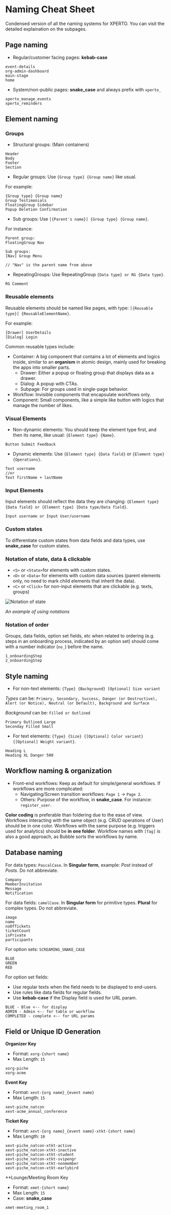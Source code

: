 # Naming Cheat Sheet

Condensed version of all the naming systems for XPERTO. You can visit the detailed explaination on the subpages.

## Page naming
- Regular/customer facing pages: **kebab-case**

```text
event-details
org-admin-dashboard
main-stage
home
```

- System/non-public pages: **snake_case** and always prefix with `xperto_`

```text
xperto_manage_events
xperto_reminders
```

## Element naming

### Groups

- Structural groups: (Main containers)

```text
Header
Body
Footer
Section
```

- Regular groups: Use ``{Group type} {Group name}`` like usual.

For example:  
```text
{Group type} {Group name}
Group Testimonials
FloatingGroup Sidebar
Popup Deletion Confirmation
```

- Sub groups: Use ``[{Parent's name}] {Group type} {Group name}``.

For instance:

```text
Parent group:
FloatingGroup Nav
    
Sub groups:
[Nav] Group Menu

// "Nav" is the parent name from above
```

- RepeatingGroups: Use RepeatingGroup ``{Data type} or RG {Data type}``.

```text
RG Comment
```

### Reusable elements

Reusable elements should be named like pages, with type: ``[{Reusable type}] {ReusableElementName}``.

For example:

```text
[Drawer] UserDetails
[Dialog] Login
```

Common reusable types include:

- Container: A big component that contains a lot of elements and logics inside, similar to an **organism** in atomic design, mainly used for breaking the apps into smaller parts.
  - Drawer: Either a popup or floating group that displays data as a drawer.
  - Dialog: A popup with CTAs.
  - Subpage: For groups used in single-page behavior.
- Workflow: Invisible components that encapsulate workflows only.
- Component: Small components, like a simple like button with logics that manage the number of likes.

### Visual Elements

- Non-dynamic elements: You should keep the element type first, and then its name, like usual: ``{Element type} {Name}``.

```text
Button Submit Feedback
```

- Dynamic elements: Use ``{Element type} {Data field}`` or ``{Element type} {Operations}``.

```text
Text username
//or 
Text firstName + lastName
```

### Input Elements

Input elements should reflect the data they are changing: ``{Element type} {Data field} or {Element type} {Data type/Data field}``.

```text
Input username or Input User/username
```

### Custom states

To differentiate custom states from data fields and data types, use **snake_case** for custom states.

### Notation of state, data & clickable

- ``<S>`` or ``<State>``for elements with custom states.
- ``<D>`` or ``<Data>`` for elements with custom data sources (parent elements only, no need to mark child elements that inherit the data).
- ``<C>`` or ``<Click>`` for non-input elements that are clickable (e.g. texts, groups)

![Notation of state](/_media/notation-of-state.png)

*An example of using notations*

### Notation of order

Groups, data fields, option set fields, etc when related to ordering (e.g. steps in an onboarding process, indicated by an option set) should come with a number indicator (``no_``) before the name.

```text
1_onboardingStep
2_onboardingStep
```

## Style naming

- For non-text elements: ``{Type} {Background} [Optional] Size variant``

*Types* can be: ``Primary, Secondary, Success, Danger (or Destructive), Alert (or Notice), Neutral (or Default), Background and Surface``

*Background* can be: ``Filled or Outlined``
  
```text
Primary Outlined Large
Seconday Filled Small
```

- For text elements: ``{Type} {Size} {[Optional] Color variant} {[Optional] Weight variant}``.

```text
Heading L
Heading XL Danger 500
```

## Workflow naming & organization

- Front-end workflows: Keep as default for simple/general workflows. If workflows are more complicated:
  - Navigating/Screen transition workflows: `Page 1` -> `Page 2`.
  - Others: Purpose of the workflow, in **snake_case**. For instance: `register_user`.

**Color coding** is preferable than foldering due to the ease of view. Workflows interacting with the same object (e.g. CRUD operations of User) should be in one color. Workflows with the same purpose (e.g. triggers used for analytics) should be **in one folder**. Workflow names with `[Tag]` is also a good approach, as Bubble sorts the workflows by name.

## Database naming

For data types: `PascalCase`. In **Singular form**, example: *Post* instead of *Posts*. Do not abbreviate.

```text
Company
MemberInvitation
Message
Notification
```

For data fields: `camelCase`. In **Singular form** for primitive types. **Plural** for complex types. Do not abbreviate.

```text
image
name
noOfTickets
ticketCount
isPrivate
participants
```

For option sets: `SCREAMING_SNAKE_CASE`

```
BLUE
GREEN
RED
```

For option set fields:
- Use regular texts when the field needs to be displayed to end-users.
- Use rules like data fields for regular fields.
- Use **kebab-case** if the Display field is used for URL param.

```
BLUE - Blue <-- for display
ADMIN - Admin <-- for table or workflow
COMPLETED - complete <-- for URL params
```

## Field or Unique ID Generation

**Organizer Key**
- Format: ``xorg-{short name}``
- Max Length: ``15``

```text
xorg-piche
xorg-acme
```

**Event Key**
- Format: ``xevt-{org name}_{event name}``
- Max Length: ``15``

```text
xevt-piche_natcon
xevt-acme_annual_conference
```

**Ticket Key**
- Format: ``xevt-{org name}_{event name}-xtkt-{short name}``
- Max Length: ``10``

```text
xevt-piche_natcon-xtkt-active
xevt-piche_natcon-xtkt-inactive
xevt-piche_natcon-xtkt-student
xevt-piche_natcon-xtkt-svipengr
xevt-piche_natcon-xtkt-nonmember
xevt-piche_natcon-xtkt-earlybird
```

**Lounge/Meeting Room Key
- Format: ``xmet-{short name}``
- Max Length: ``15``
- Case: **snake_case**

```text
xmet-meeting_room_1
```